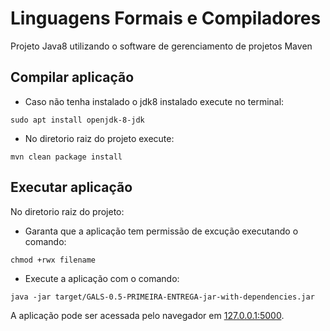 # Linguagens Formais e Compiladores

Projeto Java8 utilizando o software de gerenciamento de projetos Maven


## Compilar aplicação
- Caso não tenha instalado o jdk8 instalado execute no terminal:
```
sudo apt install openjdk-8-jdk
```
- No diretorio raiz do projeto execute:
```
mvn clean package install
```

## Executar aplicação 
No diretorio raiz do projeto:
- Garanta que a aplicação tem permissão de excução executando o comando:
```
chmod +rwx filename
```
- Execute a aplicação com o comando:
```
java -jar target/GALS-0.5-PRIMEIRA-ENTREGA-jar-with-dependencies.jar 
```

A aplicação pode ser acessada pelo navegador em [127.0.0.1:5000](127.0.0.1:5000).
